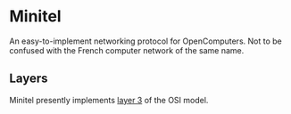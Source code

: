 # Minitel
An easy-to-implement networking protocol for OpenComputers. Not to be confused with the French computer network of the same name.

## Layers
Minitel presently implements [layer 3](protocol-3.md) of the OSI model.
